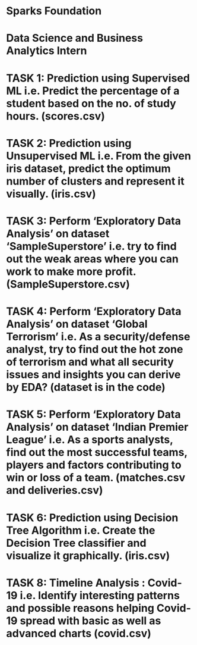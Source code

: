 # Sparks Foundation

# Data Science and Business Analytics Intern

# TASK 1: Prediction using Supervised ML i.e. Predict the percentage of a student based on the no. of study hours. (scores.csv)

# TASK 2: Prediction using Unsupervised ML i.e. From the given iris dataset, predict the optimum number of clusters and represent it visually. (iris.csv)

# TASK 3: Perform ‘Exploratory Data Analysis’ on dataset ‘SampleSuperstore’ i.e. try to find out the weak areas where you can work to make more profit. (SampleSuperstore.csv)

# TASK 4: Perform ‘Exploratory Data Analysis’ on dataset ‘Global Terrorism’ i.e. As a security/defense analyst, try to find out the hot zone of terrorism and what all security issues and insights you can derive by EDA? (dataset is in the code)

# TASK 5: Perform ‘Exploratory Data Analysis’ on dataset ‘Indian Premier League’ i.e. As a sports analysts, find out the most successful teams, players and factors contributing to win or loss of a team. (matches.csv and deliveries.csv)

# TASK 6: Prediction using Decision Tree Algorithm i.e. Create the Decision Tree classifier and visualize it graphically. (iris.csv)

# TASK 8: Timeline Analysis : Covid-19 i.e. Identify interesting patterns and possible reasons helping Covid-19 spread with basic as well as advanced charts (covid.csv)
